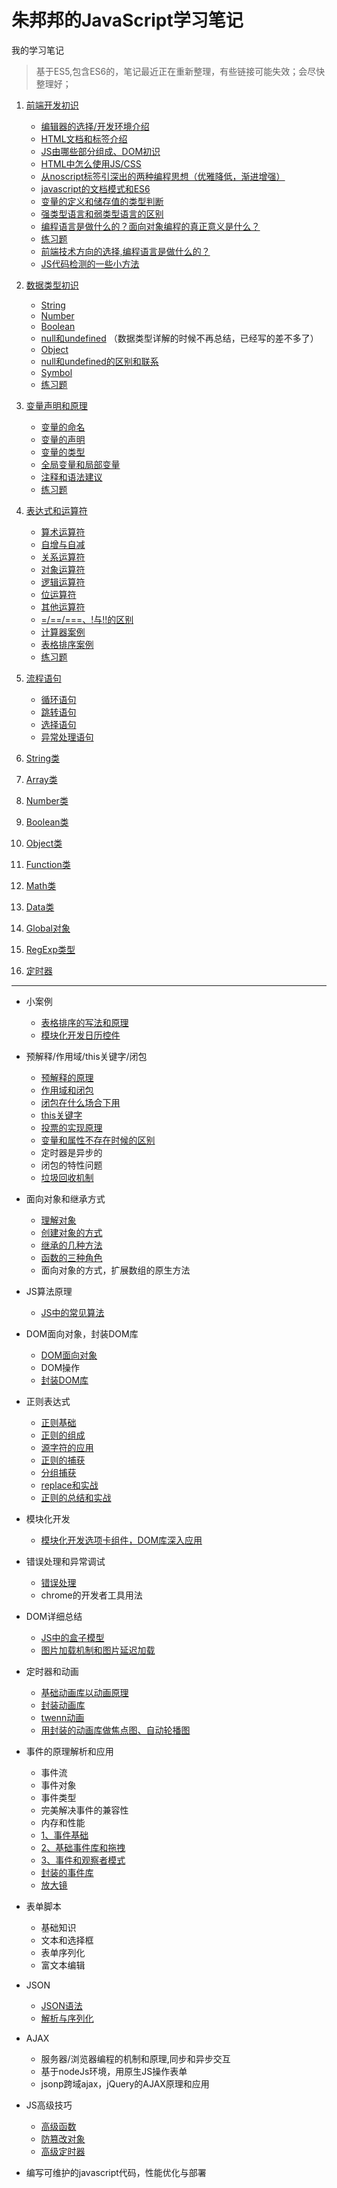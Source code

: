 # 朱邦邦的JavaScript学习笔记
我的学习笔记

> 基于ES5,包含ES6的，笔记最近正在重新整理，有些链接可能失效；会尽快整理好；

1. [前端开发初识](./前端开发初识/README.MD)
    - [编辑器的选择/开发环境介绍](./前端开发初识/README.MD#one)
    - [HTML文档和标签介绍](./前端开发初识/README.MD#two)
    - [JS由哪些部分组成、DOM初识](./前端开发初识/README.MD#three)
    - [HTML中怎么使用JS/CSS](./前端开发初识/README.MD#four)
    - [从noscript标签引深出的两种编程思想（优雅降低，渐进增强）](./前端开发初识/README.MD#five)
    - [javascript的文档模式和ES6](./前端开发初识/README.MD#six)
    - [变量的定义和储存值的类型判断](./前端开发初识/README.MD#seven)
    - [强类型语言和弱类型语言的区别](./前端开发初识/README.MD#eight)
    - [编程语言是做什么的？面向对象编程的真正意义是什么？](./前端开发初识/README.MD#nine)
    - [练习题](./前端开发初识/README.MD#ten)
    - [前端技术方向的选择,编程语言是做什么的？](./前端开发初识/README.MD#eleven)
    - [JS代码检测的一些小方法](./前端开发初识/README.MD#twelve)
    
1. [数据类型初识](./数据类型初识/README.MD)
    - [String](./数据类型初识/README.MD#one)
    - [Number](./数据类型初识/README.MD#two)
    - [Boolean](./数据类型初识/README.MD#three)
    - [null和undefined](./数据类型初识/README.MD#four) （数据类型详解的时候不再总结，已经写的差不多了）
    - [Object](./数据类型初识/README.MD#five)
    - [null和undefined的区别和联系](./数据类型初识/README.MD#six)
    - [Symbol](./数据类型初识/README.MD#footer)
    - [练习题](./数据类型初识/README.MD#footer)
    
1. [变量声明和原理](./变量声明和原理/README.MD)
    - [变量的命名](./变量声明和原理/README.MD#one)
    - [变量的声明](./变量声明和原理/README.MD#two)
    - [变量的类型](./变量声明和原理/README.MD#three)
    - [全局变量和局部变量](./变量声明和原理/README.MD#four)
    - [注释和语法建议](./变量声明和原理/README.MD#five)
    - [练习题](./变量声明和原理/README.MD#footer)
    
1. [表达式和运算符](./表达式和运算符/README.MD)
    - [算术运算符](./表达式和运算符/README.MD#one)
    - [自增与自减](./表达式和运算符/README.MD#two)
    - [关系运算符](./表达式和运算符/README.MD#three)
    - [对象运算符](./表达式和运算符/README.MD#four)
    - [逻辑运算符](./表达式和运算符/README.MD#five)
    - [位运算符](./表达式和运算符/README.MD#six)
    - [其他运算符](./表达式和运算符/README.MD#seven)
    - [=/==/===、!与!!的区别](./表达式和运算符/README.MD#eight)
    - [计算器案例](./表达式和运算符/README.MD#nine)
    - [表格排序案例](./表达式和运算符/README.MD#ten)
    - [练习题](./表达式和运算符/README.MD#footer)

1. [流程语句](./语句/README.md)
    - [循环语句](./语句/README.md#one)
    - [跳转语句](./语句/README.md#two)
    - [选择语句](./语句/README.md#three)
    - [异常处理语句](./语句/README.md#four)

1. [String类](./研究String类/README.md)
1. [Array类](./研究Array类/README.md)
1. [Number类](./研究Number类/README.md)
1. [Boolean类](./研究Boolean类/README.md)
1. [Object类](./研究Object类/README.md)
1. [Function类](./研究Function类/README.md)
1. [Math类](./研究Math类/README.md)
1. [Data类](./研究Data类/README.md)
1. [Global对象](./研究全局对象/README.md)
1. [RegExp类型](./正则表达式/README.md)
1. [定时器](./正则表达式/README.md)

---

- 小案例
  - [表格排序的写法和原理](./数据类型详解/表格排序的写法和排序)
  - [模块化开发日历控件](./数据类型详解/模块化开发日历控件)

- 预解释/作用域/this关键字/闭包
  - [预解释的原理](./预解释-作用域-this关键字-闭包/1.预解释的原理.md)
  - [作用域和闭包](./预解释-作用域-this关键字-闭包/作用域和闭包.md)
  - [闭包在什么场合下用](./预解释-作用域-this关键字-闭包/闭包在什么场合下用.md)
  - [this关键字](./预解释-作用域-this关键字-闭包/this关键字.md)
  - [投票的实现原理](./预解释-作用域-this关键字-闭包/投票的实现原理.md)
  - [变量和属性不存在时候的区别](./预解释-作用域-this关键字-闭包/变量和属性不存在时候的区别.md)
  - 定时器是异步的
  - 闭包的特性问题
  - [垃圾回收机制](./预解释-作用域-this关键字-闭包/垃圾回收机制.md)

- 面向对象和继承方式
  - [理解对象](./面向对象和继承方式/理解对象.md)
  - [创建对象的方式](./面向对象和继承方式/创建对象的方式.md)
  - [继承的几种方法](./面向对象和继承方式/继承的几种方法.md)
  - [函数的三种角色](./面向对象和继承方式/函数的三种角色理解.md)
  - 面向对象的方式，扩展数组的原生方法

- JS算法原理
  - [JS中的常见算法](./JS算法原理/JS中的常见算法.md)

- DOM面向对象，封装DOM库
  - [DOM面向对象](./DOM操作和封装DOM库/DOM面向对象.md)
  - DOM操作
  - [封装DOM库](./DOM操作和封装DOM库/封装DOM库.md)

- 正则表达式
  - [正则基础](./正则表达式/1.正则基础.md)
  - [正则的组成](./正则表达式/2.正则的组成.md)
  - [源字符的应用](./正则表达式/3.元字符的应用.md)
  - [正则的捕获](./正则表达式/4.正则的捕获.md)
  - [分组捕获](./正则表达式/5.分组捕获.md)
  - [replace和实战](./正则表达式/6.replace和实战.md)
  - [正则的总结和实战](./正则表达式/7.正则总结.md)

- 模块化开发
  - [模块化开发选项卡组件，DOM库深入应用](./模块化开发/readme.md)
 
- 错误处理和异常调试
  - [错误处理](./错误处理与调试/README.md)
  - chrome的开发者工具用法

- DOM详细总结
  - [JS中的盒子模型](./DOM2/JS操作CSS/README.md)
  - [图片加载机制和图片延迟加载](./DOM2/JS操作CSS/3、多张图片延迟加载/README.md)

- 定时器和动画
  - [基础动画库以动画原理](./动画与定时器的应用/基础动画库以动画原理/README.md)
  - [封装动画库](./动画与定时器的应用/封装动画库/README.md)
  - [twenn动画](./动画与定时器的应用/twenn动画/README.md)
  - [用封装的动画库做焦点图、自动轮播图](./动画与定时器的应用/用封装的动画库做焦点图、自动轮播图)

- 事件的原理解析和应用
  - 事件流
  - 事件对象
  - 事件类型
  - 完美解决事件的兼容性
  - 内存和性能
  - [1、事件基础](./DOM2/DOM2事件/1、事件基础/README.md)
  - [2、基础事件库和拖拽](./DOM2/DOM2事件/2、基础事件库和拖拽/README.md)
  - [3、事件和观察者模式](./DOM2/DOM2事件/3、事件和观察者模式)
  - [封装的事件库](./DOM2/DOM2事件/封装的事件库)
  - [放大镜](./DOM2/DOM2事件/放大镜)

- 表单脚本
  - 基础知识
  - 文本和选择框
  - 表单序列化
  - 富文本编辑

- JSON
  - [JSON语法](./JSON/JSON语法.md)
  - [解析与序列化](./JSON/解析与序列化.md)

- AJAX 
  - 服务器/浏览器编程的机制和原理,同步和异步交互
  - 基于nodeJs环境，用原生JS操作表单
  - jsonp跨域ajax，jQuery的AJAX原理和应用

- JS高级技巧
  - [高级函数](./JS高级技巧/高级函数.md)
  - [防篡改对象](./JS高级技巧/防篡改对象.md)
  - [高级定时器](./JS高级技巧/高级定时器.md)

- 编写可维护的javascript代码，性能优化与部署
